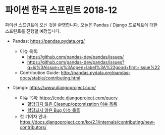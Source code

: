 파이썬 한국 스프린트 2018-12
============================

파이썬 스프린트에 오신 것을 환영합니다.
오늘은 Pandas / Django 프로젝트에 대한 스프린트를 진행할 예정입니다.


 - Pandas: https://pandas.pydata.org/
   - 이슈 목록: 
     - https://github.com/pandas-dev/pandas/issues/
     - https://github.com/pandas-dev/pandas/issues?q=is%3Aissue+is%3Aopen+label%3A%22good+first+issue%22
   - Contribution Guide: http://pandas.pydata.org/pandas-docs/stable/contributing.html
   
 - Django: https://www.djangoproject.com/
   - 이슈 목록: https://code.djangoproject.com/query
     - [할당되지 않은 Cleanup/optomization 이슈 목록](https://code.djangoproject.com/query?status=new&type=Cleanup%2Foptimization&col=id&col=summary&col=type&col=status&col=owner&col=component&col=version&desc=1&order=id)
     - [할당되지 않은 Bug 이슈 목록](https://code.djangoproject.com/query?status=new&type=Bug&col=id&col=summary&col=type&col=status&col=owner&col=component&col=version&desc=1&order=id)
   - 첫 기여자 안내: https://docs.djangoproject.com/ko/2.1/internals/contributing/new-contributors/

